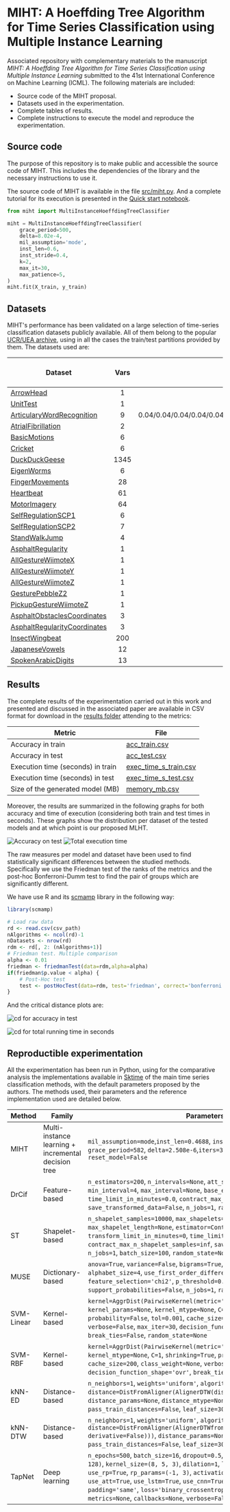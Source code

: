 # MIHT: A Hoeffding Tree Algorithm for Time Series Classification using Multiple Instance Learning

Associated repository with complementary materials to the manuscript *MIHT: A Hoeffding Tree Algorithm for Time Series Classification using Multiple Instance Learning* submitted to the 41st International Conference on Machine Learning (ICML). The following materials are included:

* Source code of the MIHT proposal.
* Datasets used in the experimentation.
* Complete tables of results.
* Complete instructions to execute the model and reproduce the experimentation.

## Source code

The purpose of this repository is to make public and accessible the source code of MIHT. This includes the dependencies of the library and the necessary instructions to use it.

The source code of MIHT is available in the file [src/miht.py](src/miht.py). And a complete tutorial for its execution is presented in the [Quick start notebook](src/tutorial.ipynb).

```python
from miht import MultiInstanceHoeffdingTreeClassifier

miht = MultiInstanceHoeffdingTreeClassifier(
    grace_period=500,
    delta=8.02e-4,
    mil_assumption='mode',
    inst_len=0.6,
    inst_stride=0.4,
    k=2,
    max_it=30,
    max_patience=5,
)
miht.fit(X_train, y_train)
```

## Datasets

MIHT's performance has been validated on a large selection of time-series classification datasets publicly available. All of them belong to the popular [UCR/UEA archive](http://www.timeseriesclassification.com/index.php), using in all the cases the train/test partitions provided by them. The datasets used are:

| Dataset | Vars | Train class dist | Train series | Train avg length | Train std length | Test class dist | Test series | Test avg length | Test std length |
|---|:---:|:---:|:---:|:---:|:---:|:---:|:---:|:---:|:---:|
| [ArrowHead](http://www.timeseriesclassification.com/description.php?Dataset=ArrowHead) | 1 | 0.33/0.33/0.33 | 36 | 251.0 | 0.0 | 0.39/0.3/0.3 | 175 | 251.0 | 0.0 |
| [UnitTest](http://www.timeseriesclassification.com/dataset.php) | 1 | 0.5/0.5 | 20 | 24.0 | 0.0 | 0.55/0.45 | 22 | 24.0 | 0.0 |
| [ArticularyWordRecognition](http://www.timeseriesclassification.com/description.php?Dataset=ArticularyWordRecognition) | 9 | 0.04/0.04/0.04/0.04/0.04/0.04/0.04/0.04/0.04/0.04/0.04/0.04/0.04/0.04/0.04/0.04/0.04/0.04/0.04/0.04/0.04/0.04/0.04/0.04/0.04 | 275 | 144.0 | 0.0 | 0.04/0.04/0.04/0.04/0.04/0.04/0.04/0.04/0.04/0.04/0.04/0.04/0.04/0.04/0.04/0.04/0.04/0.04/0.04/0.04/0.04/0.04/0.04/0.04/0.04 | 300 | 144.0 | 0.0 |
| [AtrialFibrillation](http://www.timeseriesclassification.com/description.php?Dataset=AtrialFibrillation) | 2 | 0.33/0.33/0.33 | 15 | 640.0 | 0.0 | 0.33/0.33/0.33 | 15 | 640.0 | 0.0 |
| [BasicMotions](http://www.timeseriesclassification.com/description.php?Dataset=BasicMotions) | 6 | 0.25/0.25/0.25/0.25 | 40 | 100.0 | 0.0 | 0.25/0.25/0.25/0.25 | 40 | 100.0 | 0.0 |
| [Cricket](http://www.timeseriesclassification.com/description.php?Dataset=Cricket) | 6 | 0.08/0.08/0.08/0.08/0.08/0.08/0.08/0.08/0.08/0.08/0.08/0.08 | 108 | 1197.0 | 0.0 | 0.08/0.08/0.08/0.08/0.08/0.08/0.08/0.08/0.08/0.08/0.08/0.08 | 72 | 1197.0 | 0.0 |
| [DuckDuckGeese](http://www.timeseriesclassification.com/description.php?Dataset=DuckDuckGeese) | 1345 | 0.2/0.2/0.2/0.2/0.2 | 50 | 270.0 | 0.0 | 0.2/0.2/0.2/0.2/0.2 | 50 | 270.0 | 0.0 |
| [EigenWorms](http://www.timeseriesclassification.com/description.php?Dataset=EigenWorms) | 6 | 0.43/0.17/0.13/0.17/0.09 | 128 | 17984.0 | 0.0 | 0.42/0.17/0.14/0.18/0.1 | 131 | 17984.0 | 0.0 |
| [FingerMovements](http://www.timeseriesclassification.com/description.php?Dataset=FingerMovements) | 28 | 0.5/0.5 | 316 | 50.0 | 0.0 | 0.49/0.51 | 100 | 50.0 | 0.0 |
| [Heartbeat](http://www.timeseriesclassification.com/description.php?Dataset=Heartbeat) | 61 | 0.72/0.28 | 204 | 405.0 | 0.0 | 0.72/0.28 | 205 | 405.0 | 0.0 |
| [MotorImagery](http://www.timeseriesclassification.com/description.php?Dataset=MotorImagery) | 64 | 0.5/0.5 | 278 | 3000.0 | 0.0 | 0.5/0.5 | 100 | 3000.0 | 0.0 |
| [SelfRegulationSCP1](http://www.timeseriesclassification.com/description.php?Dataset=SelfRegulationSCP1) | 6 | 0.5/0.5 | 268 | 896.0 | 0.0 | 0.5/0.5 | 293 | 896.0 | 0.0 |
| [SelfRegulationSCP2](http://www.timeseriesclassification.com/description.php?Dataset=SelfRegulationSCP2) | 7 | 0.5/0.5 | 200 | 1152.0 | 0.0 | 0.5/0.5 | 180 | 1152.0 | 0.0 |
| [StandWalkJump](http://www.timeseriesclassification.com/description.php?Dataset=StandWalkJump) | 4 | 0.33/0.33/0.33 | 12 | 2500.0 | 0.0 | 0.33/0.33/0.33 | 15 | 2500.0 | 0.0 |
| [AsphaltRegularity](http://www.timeseriesclassification.com/description.php?Dataset=AsphaltRegularity) | 1 | 0.49/0.51 | 751 | 387.1 | 252.33 | 0.49/0.51 | 751 | 380.9 | 205.6 |
| [AllGestureWiimoteX](http://www.timeseriesclassification.com/description.php?Dataset=AllGestureWiimoteX) | 1 | 0.1/0.1/0.1/0.1/0.1/0.1/0.1/0.1/0.1/0.1 | 300 | 124.9 | 65.88 | 0.1/0.1/0.1/0.1/0.1/0.1/0.1/0.1/0.1/0.1 | 700 | 124.7 | 68.9 |
| [AllGestureWiimoteY](http://www.timeseriesclassification.com/description.php?Dataset=AllGestureWiimoteY) | 1 | 0.1/0.1/0.1/0.1/0.1/0.1/0.1/0.1/0.1/0.1 | 300 | 128.6 | 69.61 | 0.1/0.1/0.1/0.1/0.1/0.1/0.1/0.1/0.1/0.1 | 700 | 123.1 | 67.2 |
| [AllGestureWiimoteZ](http://www.timeseriesclassification.com/description.php?Dataset=AllGestureWiimoteZ) | 1 | 0.1/0.1/0.1/0.1/0.1/0.1/0.1/0.1/0.1/0.1 | 300 | 125.5 | 66.31 | 0.1/0.1/0.1/0.1/0.1/0.1/0.1/0.1/0.1/0.1 | 700 | 124.4 | 68.7 |
| [GesturePebbleZ2](http://www.timeseriesclassification.com/description.php?Dataset=GesturePebbleZ2) | 1 | 0.17/0.16/0.16/0.16/0.16/0.18 | 146 | 223.5 | 88.7 | 0.15/0.14/0.19/0.18/0.18/0.16 | 158 | 215.4 | 60.0 |
| [PickupGestureWiimoteZ](http://www.timeseriesclassification.com/description.php?Dataset=PickupGestureWiimoteZ) | 1 | 0.1/0.1/0.1/0.1/0.1/0.1/0.1/0.1/0.1/0.1 | 50 | 145.9 | 78.09 | 0.1/0.1/0.1/0.1/0.1/0.1/0.1/0.1/0.1/0.1 | 50 | 145.5 | 69.0 |
| [AsphaltObstaclesCoordinates](http://www.timeseriesclassification.com/description.php?Dataset=AsphaltObstaclesCoordinates) | 3 | 0.21/0.24/0.27/0.28 | 390 | 297.8 | 114.75 | 0.2/0.24/0.27/0.28 | 391 | 299.5 | 114.2 |
| [AsphaltRegularityCoordinates](http://www.timeseriesclassification.com/description.php?Dataset=AsphaltRegularityCoordinates) | 3 | 0.49/0.51 | 751 | 387.1 | 252.33 | 0.49/0.51 | 751 | 380.9 | 205.6 |
| [InsectWingbeat](http://www.timeseriesclassification.com/description.php?Dataset=InsectWingbeat) | 200 | 0.1/0.1/0.1/0.1/0.1/0.1/0.1/0.1/0.1/0.1 | 25000 | 6.7 | 1.6 | 0.1/0.1/0.1/0.1/0.1/0.1/0.1/0.1/0.1/0.1 | 25000 | 6.7 | 1.6 |
| [JapaneseVowels](http://www.timeseriesclassification.com/description.php?Dataset=JapaneseVowels) | 12 | 0.11/0.11/0.11/0.11/0.11/0.11/0.11/0.11/0.11 | 270 | 15.8 | 3.59 | 0.08/0.09/0.24/0.12/0.08/0.06/0.11/0.14/0.08 | 370 | 15.4 | 3.6 |
| [SpokenArabicDigits](http://www.timeseriesclassification.com/description.php?Dataset=SpokenArabicDigits) | 13 | 0.1/0.1/0.1/0.1/0.1/0.1/0.1/0.1/0.1/0.1 | 6599 | 39.9 | 8.72 | 0.1/0.1/0.1/0.1/0.1/0.1/0.1/0.1/0.1/0.1 | 2199 | 39.6 | 8.0 |

## Results

The complete results of the experimentation carried out in this work and presented and discussed in the associated paper are available in CSV format for download in the [results folder](results/) attending to the metrics:

| Metric | File |
|---|---|
|Accuracy in train | [acc_train.csv](results/acc_train.csv) |
|Accuracy in test | [acc_test.csv](results/acc_test.csv) |
|Execution time (seconds) in train | [exec_time_s_train.csv](results/exec_time_s_train.csv) |
|Execution time (seconds) in test | [exec_time_s_test.csv](results/exec_time_s_test.csv) |
|Size of the generated model (MB) | [memory_mb.csv](results/memory_mb.csv) |

Moreover, the results are summarized in the following graphs for both accuracy and time of execution (considering both train and test times in seconds). These graphs show the distribution per dataset of the tested models and at which point is our proposed MLHT.

![Accuracy on test](results/boxplot_acc_test.jpg)
![Total execution time](results/boxplot_exec_time_s_total.jpg)

The raw measures per model and dataset have been used to find statistically significant differences between the studied methods. Specifically we use the Friedman test of the ranks of the metrics and the post-hoc Bonferroni-Dumm test to find the pair of groups which are significantly different.

We have use R and its [scmamp](https://github.com/b0rxa/scmamp) library in the following way:

```R
library(scmamp)

# Load raw data
rd <- read.csv(csv_path)
nAlgorithms <- ncol(rd)-1
nDatasets <- nrow(rd)
rdm <- rd[, 2: (nAlgorithms+1)]
# Friedman test. Multiple comparison
alpha <- 0.01
friedman <- friedmanTest(data=rdm,alpha=alpha)
if(friedman$p.value < alpha) {
    # Post-Hoc test
    test <- postHocTest(data=rdm, test='friedman', correct='bonferroni', alpha=alpha, use.rank=FALSE, sum.fun=mean)
}
```

And the critical distance plots are:

![cd for accuracy in test](results/cd_acc_test.jpg)

![cd for total running time in seconds](results/cd_exec_time_s_total.jpg)

## Reproductible experimentation

All the experimentation has been run in Python, using for the comparative analysis the implementations available in [Sktime](https://www.sktime.net/en/stable/) of the main time series classification methods, with the default parameters proposed by the authors. The methods used, their parameters and the reference implementation used are detailed below.

| Method | Family | Parameters | Implementation reference
|---|---|---|---|
| MIHT | Multi-instance learning + incremental decision tree | `mil_assumption=mode`,`inst_len=0.4688`, `inst_stride=0.3039`, `k=4`, `grace_period=582`, `delta=2.508e-6`,`iters=30`, `patience=5`, `reset_model=False` | This repository |
| DrCif | Feature-based | `n_estimators=200`, `n_intervals=None`, `att_subsample_size=10`, `min_interval=4`, `max_interval=None`, `base_estimator='CIT'`, `time_limit_in_minutes=0.0`, `contract_max_n_estimators=500`, `save_transformed_data=False`, `n_jobs=1`, `random_state=None` | [DrCif in Sktime](https://www.sktime.net/en/latest/api_reference/auto_generated/sktime.classification.interval_based.DrCIF.html#sktime.classification.interval_based.DrCIF)
| ST | Shapelet-based | `n_shapelet_samples=10000`, `max_shapelets=None`, `max_shapelet_length=None`, `estimator=ContinuousIntervalTree()`, `transform_limit_in_minutes=0`, `time_limit_in_minutes=0`, `contract_max_n_shapelet_samples=inf`, `save_transformed_data=False`, `n_jobs=1`, `batch_size=100`, `random_state=None` | [ShapeletTransformClassifier in Sktime](https://www.sktime.net/en/latest/api_reference/auto_generated/sktime.classification.shapelet_based.ShapeletTransformClassifier.html) |
| MUSE | Dictionary-based | `anova=True`, `variance=False`, `bigrams=True`, `window_inc=2`, `alphabet_size=4`, `use_first_order_differences=True`, `feature_selection='chi2'`, `p_threshold=0.05`, `support_probabilities=False`, `n_jobs=1`, `random_state=None` | [MUSE in Sktime](https://www.sktime.net/en/latest/api_reference/auto_generated/sktime.classification.dictionary_based.MUSE.html) |
| SVM-Linear | Kernel-based | `kernel=AggrDist(PairwiseKernel(metric='linear'))`, `kernel_params=None`, `kernel_mtype=None`, `C=1`, `shrinking=True`, `probability=False`, `tol=0.001`, `cache_size=200`, `class_weight=None`, `verbose=False`, `max_iter=30`, `decision_function_shape='ovr'`, `break_ties=False`, `random_state=None` | [TimeSeriesSVC in Sktime](https://www.sktime.net/en/latest/api_reference/auto_generated/sktime.classification.kernel_based.TimeSeriesSVC.html) |
| SVM-RBF | Kernel-based | `kernel=AggrDist(PairwiseKernel(metric='rbf'))`, `kernel_params=None`, `kernel_mtype=None`, `C=1`, `shrinking=True`, `probability=False`, `tol=0.001`, `cache_size=200`, `class_weight=None`, `verbose=False`, `max_iter=30`, `decision_function_shape='ovr'`, `break_ties=False`, `random_state=None` | [TimeSeriesSVC in Sktime](https://www.sktime.net/en/latest/api_reference/auto_generated/sktime.classification.kernel_based.TimeSeriesSVC.html) |
| kNN-ED | Distance-based | `n_neighbors=1`, `weights='uniform'`, `algorithm='brute'`, `distance=DistFromAligner(AlignerDTW(dist_method='euclidean'))`, `distance_params=None`, `distance_mtype=None`, `pass_train_distances=False`, `leaf_size=30`, `n_jobs=None` | [KNeighborsTimeSeriesClassifier in Sktime](https://www.sktime.net/en/latest/api_reference/auto_generated/sktime.classification.distance_based.KNeighborsTimeSeriesClassifier.html) |
| kNN-DTW | Distance-based | `n_neighbors=1`, `weights='uniform'`, `algorithm='brute'`, `distance=DistFromAligner(AlignerDTWfromDist(DtwDist(weighted=False, derivative=False)))`, `distance_params=None`, `distance_mtype=None`, `pass_train_distances=False`, `leaf_size=30`, `n_jobs=None` | [KNeighborsTimeSeriesClassifier in Sktime](https://www.sktime.net/en/latest/api_reference/auto_generated/sktime.classification.distance_based.KNeighborsTimeSeriesClassifier.html) |
| TapNet | Deep learning | `n_epochs=500`, `batch_size=16`, `dropout=0.5`, `filter_sizes=(256, 256, 128)`, `kernel_size=(8, 5, 3)`, `dilation=1`, `layers=(500, 300)`, `use_rp=True`, `rp_params=(-1, 3)`, `activation='sigmoid'`, `use_bias=True`, `use_att=True`, `use_lstm=True`, `use_cnn=True`, `random_state=None`, `padding='same'`, `loss='binary_crossentropy'`, `optimizer=None`, `metrics=None`, `callbacks=None`, `verbose=False` | [TapNetClassifier in Sktime](https://www.sktime.net/en/latest/api_reference/auto_generated/sktime.classification.deep_learning.TapNetClassifier.html) |
